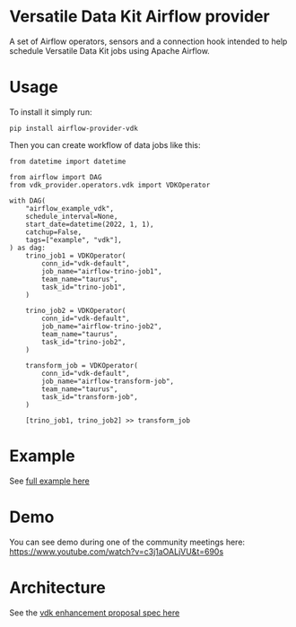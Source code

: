 # Versatile Data Kit Airflow provider

A set of Airflow operators, sensors and a connection hook intended to help schedule Versatile Data Kit jobs using Apache Airflow.

# Usage

To install it simply run:
```
pip install airflow-provider-vdk
```

Then you can create workflow of data jobs like this:

```
from datetime import datetime

from airflow import DAG
from vdk_provider.operators.vdk import VDKOperator

with DAG(
    "airflow_example_vdk",
    schedule_interval=None,
    start_date=datetime(2022, 1, 1),
    catchup=False,
    tags=["example", "vdk"],
) as dag:
    trino_job1 = VDKOperator(
        conn_id="vdk-default",
        job_name="airflow-trino-job1",
        team_name="taurus",
        task_id="trino-job1",
    )

    trino_job2 = VDKOperator(
        conn_id="vdk-default",
        job_name="airflow-trino-job2",
        team_name="taurus",
        task_id="trino-job2",
    )

    transform_job = VDKOperator(
        conn_id="vdk-default",
        job_name="airflow-transform-job",
        team_name="taurus",
        task_id="transform-job",
    )

    [trino_job1, trino_job2] >> transform_job

```

# Example

See [full example here](https://github.com/vmware/versatile-data-kit/tree/main/examples/airflow-example)

# Demo

You can see demo during one of the community meetings here: https://www.youtube.com/watch?v=c3j1aOALjVU&t=690s

# Architecture

See the [vdk enhancement proposal spec here](https://github.com/vmware/versatile-data-kit/tree/main/specs/vep-554-apache-airflow-integration)
